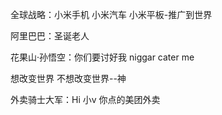 全球战略：小米手机 小米汽车 小米平板-推广到世界

阿里巴巴：圣诞老人

花果山·孙悟空：你们要讨好我 niggar cater me

想改变世界 不想改变世界--神

外卖骑士大军：Hi 小v 你点的美团外卖
